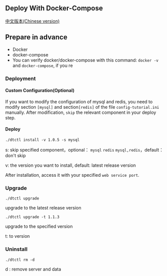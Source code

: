## Deploy With Docker-Compose
[中文版本(Chinese version)](README.ZH-CN.MD)

## Prepare in advance
  - Docker
  - docker-compose
  - You can verify docker/docker-compose with this command: `docker -v` and `docker-compose`, if you re


### Deployment

#### Custom Configuration(Optional)
If you want to modify the configuration of mysql and redis, you need to modify section `[mysql]` and section`[redis]` of the file `config-tutorial.ini` manually.
After modification, `skip` the relevant component in your deploy step.


#### Deploy

```
./dtctl install -v 1.0.5 -s mysql
```
s: skip specified component，optional： `mysql` `redis`  `mysql,redis`，default：don't skip

v: the version you want to install, default: latest release version


After installation, access it with your specified `web service port`.




### Upgrade

```
./dtctl upgrade
```

upgrade to the latest release version

```
./dtctl upgrade -t 1.1.3
```

upgrade to the specified version

t: to version 



### Uninstall

```
./dtctl rm -d
```
d : remove server and data